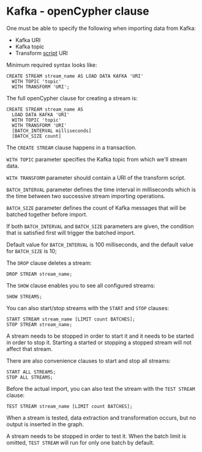 # Kafka - openCypher clause

One must be able to specify the following when importing data from Kafka:

* Kafka URI
* Kafka topic
* Transform [script](transform.md) URI


Minimum required syntax looks like:
```opencypher
CREATE STREAM stream_name AS LOAD DATA KAFKA 'URI'
  WITH TOPIC 'topic'
  WITH TRANSFORM 'URI';
```


The full openCypher clause for creating a stream is:
```opencypher
CREATE STREAM stream_name AS
  LOAD DATA KAFKA 'URI'
  WITH TOPIC 'topic'
  WITH TRANSFORM 'URI'
  [BATCH_INTERVAL milliseconds]
  [BATCH_SIZE count]
```
The `CREATE STREAM` clause happens in a transaction.

`WITH TOPIC` parameter specifies the Kafka topic from which we'll stream
data.

`WITH TRANSFORM` parameter should contain a URI of the transform script.

`BATCH_INTERVAL` parameter defines the time interval in milliseconds
which is the time between two successive stream importing operations.

`BATCH_SIZE` parameter defines the count of Kafka messages that will be
batched together before import.

If both `BATCH_INTERVAL` and `BATCH_SIZE` parameters are given, the condition
that is satisfied first will trigger the batched import.

Default value for `BATCH_INTERVAL` is 100 milliseconds, and the default value
for `BATCH_SIZE` is 10;

The `DROP` clause deletes a stream:
```opencypher
DROP STREAM stream_name;
```

The `SHOW` clause enables you to see all configured streams:
```opencypher
SHOW STREAMS;
```

You can also start/stop streams with the `START` and `STOP` clauses:
```opencypher
START STREAM stream_name [LIMIT count BATCHES];
STOP STREAM stream_name;
```
A stream needs to be stopped in order to start it and it needs to be started in
order to stop it. Starting a started or stopping a stopped stream will not
affect that stream.

There are also convenience clauses to start and stop all streams:
```opencypher
START ALL STREAMS;
STOP ALL STREAMS;
```

Before the actual import, you can also test the stream with the `TEST
STREAM` clause:
```opencypher
TEST STREAM stream_name [LIMIT count BATCHES];
```
When a stream is tested, data extraction and transformation occurs, but no
output is inserted in the graph.

A stream needs to be stopped in order to test it. When the batch limit is
omitted, `TEST STREAM` will run for only one batch by default.
